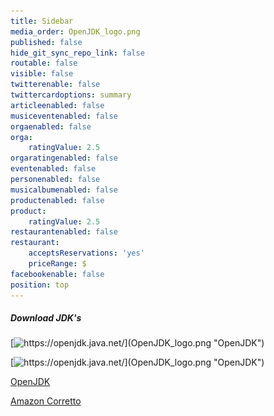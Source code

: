 ```yaml
---
title: Sidebar
media_order: OpenJDK_logo.png
published: false
hide_git_sync_repo_link: false
routable: false
visible: false
twitterenable: false
twittercardoptions: summary
articleenabled: false
musiceventenabled: false
orgaenabled: false
orga:
    ratingValue: 2.5
orgaratingenabled: false
eventenabled: false
personenabled: false
musicalbumenabled: false
productenabled: false
product:
    ratingValue: 2.5
restaurantenabled: false
restaurant:
    acceptsReservations: 'yes'
    priceRange: $
facebookenable: false
position: top
---
```


 ##### <i class="fa fa-download fa-2x"></i>  Download JDK's

[![https://openjdk.java.net/](OpenJDK_logo.png "OpenJDK")](https://adoptopenjdk.net/)

[![https://openjdk.java.net/](OpenJDK_logo.png "OpenJDK")](https://openjdk.java.net/ "OpenJDK")

[OpenJDK](https://openjdk.java.net/)

[Amazon Corretto](https://aws.amazon.com/es/corretto/)